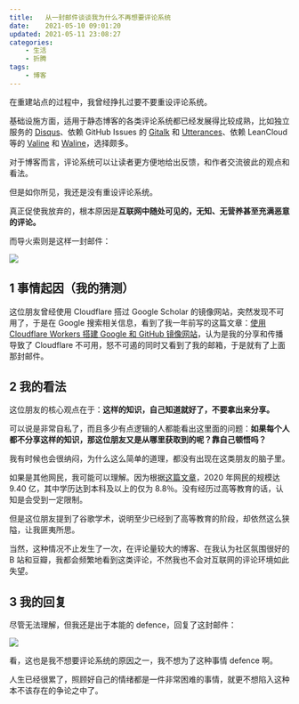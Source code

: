 ```yaml
---
title:   从一封邮件谈谈我为什么不再想要评论系统
date:    2021-05-10 09:01:20
updated: 2021-05-11 23:08:27
categories:
    - 生活
    - 折腾
tags:
    - 博客
---
```


在重建站点的过程中，我曾经挣扎过要不要重设评论系统。

基础设施方面，适用于静态博客的各类评论系统都已经发展得比较成熟，比如独立服务的 [Disqus](https://blog.disqus.com/)、依赖 GitHub Issues 的 [Gitalk](https://github.com/gitalk/gitalk) 和 [Utterances](https://github.com/utterance/utterances)、依赖 LeanCloud 等的 [Valine](https://github.com/xCss/Valine) 和 [Waline](https://github.com/lizheming/waline)，选择颇多。

对于博客而言，评论系统可以让读者更方便地给出反馈，和作者交流彼此的观点和看法。

但是如你所见，我还是没有重设评论系统。

真正促使我放弃的，根本原因是**互联网中随处可见的，无知、无营养甚至充满恶意的评论。**

而导火索则是这样一封邮件：

![](https://cdn.jsdelivr.net/gh/ProgCZ/image-cloud-a@master/2021/05/01.png)

<!-- more -->

## 1 事情起因（我的猜测）

这位朋友曾经使用 Cloudflare 搭过 Google Scholar 的镜像网站，突然发现不可用了，于是在 Google 搜索相关信息，看到了我一年前写的这篇文章：[使用 Cloudflare Workers 搭建 Google 和 GitHub 镜像网站](https://progcz.com/posts/use-cf-workers-build-google-and-github-mirrors/)，认为是我的分享和传播导致了 Cloudflare 不可用，怒不可遏的同时又看到了我的邮箱，于是就有了上面那封邮件。

## 2 我的看法

这位朋友的核心观点在于：**这样的知识，自己知道就好了，不要拿出来分享。**

可以说是非常自私了，而且多少有点逻辑的人都能看出这里面的问题：**如果每个人都不分享这样的知识，那这位朋友又是从哪里获取到的呢？靠自己顿悟吗？**

我有时候也会很纳闷，为什么这么简单的道理，都没有出现在这类朋友的脑子里。

如果是其他网民，我可能可以理解。因为根据[这篇文章](https://finance.sina.com.cn/tech/2020-09-29/doc-iivhuipp7144597.shtml)，2020 年网民的规模达 9.40 亿，其中学历达到本科及以上的仅为 8.8％。没有经历过高等教育的话，认知是会受到一定限制。

但是这位朋友提到了谷歌学术，说明至少已经到了高等教育的阶段，却依然这么狭隘，让我匪夷所思。

当然，这种情况不止发生了一次，在评论量较大的博客、在我认为社区氛围很好的 B 站和豆瓣，我都会频繁地看到这类评论，不然我也不会对互联网的评论环境如此失望。

## 3 我的回复

尽管无法理解，但我还是出于本能的 defence，回复了这封邮件：

![](https://cdn.jsdelivr.net/gh/ProgCZ/image-cloud-a@master/2021/05/02.png)

看，这也是我不想要评论系统的原因之一，我不想为了这种事情 defence 啊。

人生已经很累了，照顾好自己的情绪都是一件非常困难的事情，就更不想陷入这种本不该存在的争论之中了。
